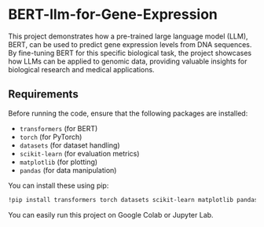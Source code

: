 # BERT-llm-for-Gene-Expression

This project demonstrates how a pre-trained large language model (LLM), BERT, can be used to predict gene expression levels from DNA sequences. By fine-tuning BERT for this specific biological task, the project showcases how LLMs can be applied to genomic data, providing valuable insights for biological research and medical applications.

## Requirements

Before running the code, ensure that the following packages are installed:

- `transformers` (for BERT)
- `torch` (for PyTorch)
- `datasets` (for dataset handling)
- `scikit-learn` (for evaluation metrics)
- `matplotlib` (for plotting)
- `pandas` (for data manipulation)

You can install these using pip:

```bash
!pip install transformers torch datasets scikit-learn matplotlib pandas
```

You can easily run this project on Google Colab or Jupyter Lab.
